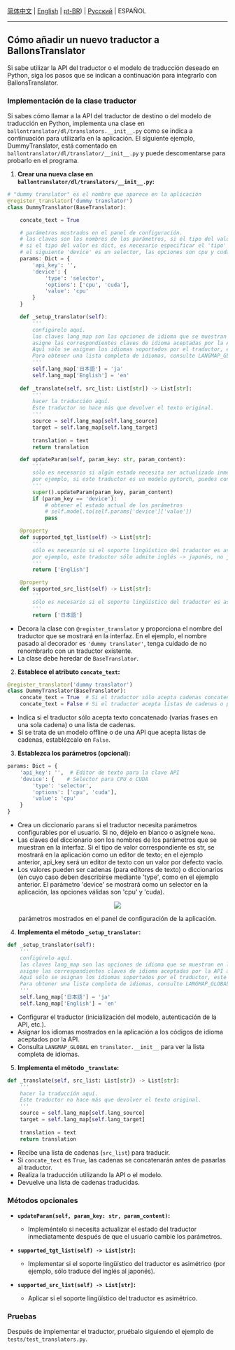 [简体中文](../doc/加别的翻译器.md) | [English](../doc/how_to_add_new_translator.md) | [pt-BR](../doc/Como_add_um_novo_tradutor.md)) | [Русский](../doc/add_translator_ru.md) | ESPAÑOL

---

## Cómo añadir un nuevo traductor a BallonsTranslator

Si sabe utilizar la API del traductor o el modelo de traducción deseado en Python, siga los pasos que se indican a continuación para integrarlo con BallonsTranslator.

### Implementación de la clase traductor

Si sabes cómo llamar a la API del traductor de destino o del modelo de traducción en Python, implementa una clase en `ballontranslator/dl/translators.__init__.py` como se indica a continuación para utilizarla en la aplicación. El siguiente ejemplo, DummyTranslator, está comentado en `ballontranslator/dl/translator/__init__.py` y puede descomentarse para probarlo en el programa.

1. **Crear una nueva clase en `ballontranslator/dl/translators/__init__.py`:**

```python
# "dummy translator" es el nombre que aparece en la aplicación
@register_translator('dummy translator')
class DummyTranslator(BaseTranslator):

    concate_text = True

    # parámetros mostrados en el panel de configuración.
    # las claves son los nombres de los parámetros, si el tipo del valor es str, será un editor de texto (clave requerida)
    # si el tipo del valor es dict, es necesario especificar el 'tipo' del parámetro,
    # el siguiente 'device' es un selector, las opciones son cpu y cuda, por defecto es cpu
    params: Dict = {
        'api_key': '', 
        'device': {
            'type': 'selector',
            'options': ['cpu', 'cuda'],
            'value': 'cpu'
        }
    }

    def _setup_translator(self):
        '''
        configúrelo aquí.
        las claves lang_map son las opciones de idioma que se muestran en la aplicación,
        asigne las correspondientes claves de idioma aceptadas por la API a los idiomas soportados.
        Aquí sólo se asignan los idiomas soportados por el traductor, este traductor sólo soporta japonés e inglés.
        Para obtener una lista completa de idiomas, consulte LANGMAP_GLOBAL en translator.__init__.
        '''
        self.lang_map['日本語'] = 'ja'
        self.lang_map['English'] = 'en'
        
    def _translate(self, src_list: List[str]) -> List[str]:
        '''
        hacer la traducción aquí.
        Este traductor no hace más que devolver el texto original.
        '''
        source = self.lang_map[self.lang_source]
        target = self.lang_map[self.lang_target]
        
        translation = text
        return translation

    def updateParam(self, param_key: str, param_content):
        '''
        sólo es necesario si algún estado necesita ser actualizado inmediatamente después de que el usuario cambie los parámetros del traductor,
        por ejemplo, si este traductor es un modelo pytorch, puedes convertirlo a cpu/gpu aquí.
        '''
        super().updateParam(param_key, param_content)
        if (param_key == 'device'):
            # obtener el estado actual de los parámetros
            # self.model.to(self.params['device']['value'])
            pass

    @property
    def supported_tgt_list(self) -> List[str]:
        '''
        sólo es necesario si el soporte lingüístico del traductor es asimétrico,
        por ejemplo, este traductor sólo admite inglés -> japonés, no japonés -> inglés.
        '''
        return ['English']

    @property
    def supported_src_list(self) -> List[str]:
        '''
        sólo es necesario si el soporte lingüístico del traductor es asimétrico.
        '''
        return ['日本語']
```

- Decora la clase con `@register_translator` y proporciona el nombre del traductor que se mostrará en la interfaz. En el ejemplo, el nombre pasado al decorador es `'dummy translator'`, tenga cuidado de no renombrarlo con un traductor existente.
- La clase debe heredar de `BaseTranslator`.

2. **Establece el atributo `concate_text`:**

```python
@register_translator('dummy translator')
class DummyTranslator(BaseTranslator):  
    concate_text = True  # Si el traductor sólo acepta cadenas concatenadas
    concate_text = False # Si el traductor acepta listas de cadenas o plantillas offline
```

- Indica si el traductor sólo acepta texto concatenado (varias frases en una sola cadena) o una lista de cadenas.
- Si se trata de un modelo offline o de una API que acepta listas de cadenas, establézcalo en `False`.

3. **Establezca los parámetros (opcional):**

```python
params: Dict = {
    'api_key': '',  # Editor de texto para la clave API
    'device': {    # Selector para CPU o CUDA
        'type': 'selector',
        'options': ['cpu', 'cuda'],
        'value': 'cpu'
    }
}
```

- Crea un diccionario `params` si el traductor necesita parámetros configurables por el usuario. Si no, déjelo en blanco o asígnele `None`.
- Las claves del diccionario son los nombres de los parámetros que se muestran en la interfaz. Si el tipo de valor correspondiente es str, se mostrará en la aplicación como un editor de texto; en el ejemplo anterior, api_key será un editor de texto con un valor por defecto vacío.
- Los valores pueden ser cadenas (para editores de texto) o diccionarios (en cuyo caso deben describirse mediante 'type', como en el ejemplo anterior. El parámetro 'device' se mostrará como un selector en la aplicación, las opciones válidas son 'cpu' y 'cuda).

<p align="center">
<img src="./src/new_translator.png">
</p>
<p align="center">
parámetros mostrados en el panel de configuración de la aplicación.
</p>  

4. **Implementa el método `_setup_translator`:**

```python
def _setup_translator(self):
    '''
    configúrelo aquí.
    las claves lang_map son las opciones de idioma que se muestran en la aplicación,
    asigne las correspondientes claves de idioma aceptadas por la API a los idiomas soportados.
    Aquí sólo se asignan los idiomas soportados por el traductor, este traductor sólo soporta japonés e inglés.
    Para obtener una lista completa de idiomas, consulte LANGMAP_GLOBAL en translator.__init__.
    '''
    self.lang_map['日本語'] = 'ja'
    self.lang_map['English'] = 'en'
```

- Configurar el traductor (inicialización del modelo, autenticación de la API, etc.).
- Asignar los idiomas mostrados en la aplicación a los códigos de idioma aceptados por la API.
- Consulta `LANGMAP_GLOBAL` en `translator.__init__` para ver la lista completa de idiomas.

5. **Implementa el método `_translate`:**

```python
def _translate(self, src_list: List[str]) -> List[str]:
    '''
    hacer la traducción aquí.
    Este traductor no hace más que devolver el texto original.
    '''
    source = self.lang_map[self.lang_source]
    target = self.lang_map[self.lang_target]
    
    translation = text
    return translation
```

- Recibe una lista de cadenas (`src_list`) para traducir.
- Si `concate_text` es `True`, las cadenas se concatenarán antes de pasarlas al traductor.
- Realiza la traducción utilizando la API o el modelo.
- Devuelve una lista de cadenas traducidas.

### Métodos opcionales

- **`updateParam(self, param_key: str, param_content)`:**
    - Impleméntelo si necesita actualizar el estado del traductor inmediatamente después de que el usuario cambie los parámetros.

- **`supported_tgt_list(self) -> List[str]`:**
    - Implementar si el soporte lingüístico del traductor es asimétrico (por ejemplo, sólo traduce del inglés al japonés).

- **`supported_src_list(self) -> List[str]`:**
    - Aplicar si el soporte lingüístico del traductor es asimétrico.

### Pruebas

Después de implementar el traductor, pruébalo siguiendo el ejemplo de `tests/test_translators.py`.